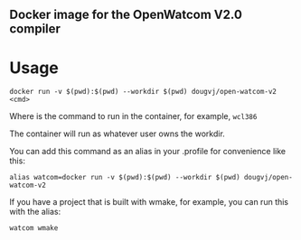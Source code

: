 ## Docker image for the OpenWatcom V2.0 compiler

# Usage

```
docker run -v $(pwd):$(pwd) --workdir $(pwd) dougvj/open-watcom-v2  <cmd>
```

Where <cmd> is the command to run in the container, for example, `wcl386`

The container will run as whatever user owns the workdir.

You can add this command as an alias in your .profile for convenience like this:

```
alias watcom=docker run -v $(pwd):$(pwd) --workdir $(pwd) dougvj/open-watcom-v2
```

If you have a project that is built with wmake, for example, you can run this
with the alias:

`watcom wmake`





